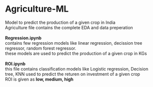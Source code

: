 # Agriculture-ML
Model to predict the production of a given crop in India <br>
Agriculture file contains the complete EDA and data preperation<br>
<br>
<b>Regression.ipynb </b><br>
contains few regression models like linear regression, decission tree regressor, random forest regressor.<br>
these models are used to predict the production of a given crop in KGs <br>
<br>
<b>ROI.ipynb</b><br>
this file contains classification models like Logistic regression, Decision tree, KNN used to predict the returen on investment of a given crop <br>
ROI is given as <b> low, medium, high </b><br>

